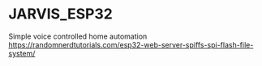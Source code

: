 # JARVIS_ESP32
Simple voice controlled home automation
https://randomnerdtutorials.com/esp32-web-server-spiffs-spi-flash-file-system/
